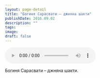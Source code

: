 ```yaml
---
layout: page-detail
title: "Богиня Сарасвати – джняна шакти"
publishDate: 2016.09.02
description: ""
tags:
image:
draft: false
---
```


<audio title="2016.09.02 - Богиня Сарасвати – джняна шакти.mp3" src="https://filer-api.advayta.org/v1.0/public/files/73058" controls=""></audio>

 Богиня Сарасвати – джняна шакти. 

  
